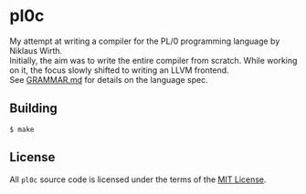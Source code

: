 # pl0c
My attempt at writing a compiler for the PL/0 programming language by Niklaus Wirth. <br>
Initially, the aim was to write the entire compiler from scratch. While working on it, the focus slowly shifted to writing an LLVM frontend. <br>
See [GRAMMAR.md](https://github.com/ronakchauhan97/pl0c/blob/master/GRAMMAR.md) for details on the language spec. <br>

## Building
```
$ make
```

## License
All `pl0c` source code is licensed under the terms of the [MIT License](https://github.com/ronakchauhan97/pl0c/blob/master/LICENSE).